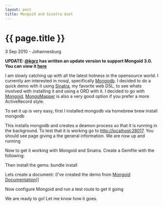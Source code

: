 ```yaml
---
layout: post
title: Mongoid and Sinatra duet
---
```


{{ page.title }}
================

<p id="meta" class="meta"> 3 Sep 2010 - Johannesburg </p>

<strong> UPDATE: [@kgrz](https://twitter.com/kgrz) has written an update version to support Mongoid 3.0. You can view it [here](https://gist.github.com/3427564) </strong>

I am slowly catching up with all the latest hotness in the opensource world. I currently am interested in nosql, specifically [Mongodb](http://www.mongodb.org/).
I decided to do a quick demo with it using [Sinatra](http://sinatrarb.com), my favorite web DSL, to see whats involved with installing it and using a ORD with it. I decided to go with [Mongoid](http://http://mongoid.org/), [MongoMapper](http://mongomapper.com/) is also a very good option if you prefer a more ActiveRecord style.

To set it up is very easy, first I installed mongodb via homebrew
        brew install mongodb

This installs mongodb and creates a deamon process so that it is running in the background.
To test that it is working go to [http://localhost:28017](http://localhost:28017).
You should see page giving a the general information. We are now up and running

Now to get it working with Mongoid and Sinatra.
Create a Gemfile with the following:
<script src="http://gist.github.com/575051.js?file=Gemfile-mongoid-sinatra"></script>

Then install the gems:
        bundle install

Lets create a document: (I've created the demo from [Mongoid Documentation](http://mongoid.org/docs/documents/))]
<script src="http://gist.github.com/575052.js?file=person.rb"></script>

Now configure Mongoid and run a test route to get it going
<script src="http://gist.github.com/575054.js?file=mongoid-sinatra-demo.rb"></script>

We are ready to go! Let me know how it goes.



